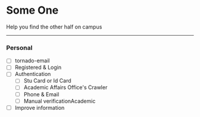 # Some One

Help you find the other half on campus

---
### Personal

- [ ] tornado-email
- [ ] Registered & Login
- [ ] Authentication
  - [ ] Stu Card or Id Card
  - [ ] Academic Affairs Office's Crawler
  - [ ] Phone & Email
  - [ ] Manual verificationAcademic
- [ ] Improve information
